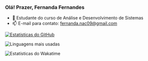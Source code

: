### Olá! Prazer, Fernanda Fernandes
 
  - 🌱 Estudante do curso de Análise e Desenvolvimento de Sistemas
  - 📫 E-mail para contato: fernanda.nac09@gmail.com

[![Estatísticas do GitHub](https://github-readme-stats.vercel.app/api?username=Fernandeezz&show_icons=true&theme=radical)](https://github.com/Fernandeezz)

![Linguagens mais usadas](https://github-readme-stats.vercel.app/api/top-langs/?username=Fernandeezz&layout=compact)

![Estatísticas do Wakatime](https://github-readme-stats.vercel.app/api/wakatime?username=Fernandeezz)



